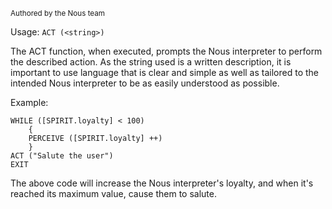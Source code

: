 <sub>Authored by the Nous team</sub>

Usage: `ACT (<string>)`

The ACT function, when executed, prompts the Nous interpreter to perform the described action. As the string used is a written description, it is important to use language that is clear and simple as well as tailored to the intended Nous interpreter to be as easily understood as possible.

Example:
```
WHILE ([SPIRIT.loyalty] < 100)
    {
    PERCEIVE ([SPIRIT.loyalty] ++)
    }
ACT ("Salute the user")
EXIT
```

The above code will increase the Nous interpreter's loyalty, and when it's reached its maximum value, cause them to salute.
